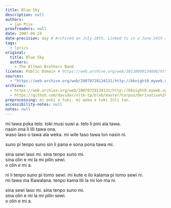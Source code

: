 ```yaml
---
title: Blue Sky
description: null
authors:
  - jan Pije
proofreaders: null
date: 2007-06-24
date-precision: day # Archived on July 28th, Linked to in a June 24th archive which lacked the link on June 22th.
tags: 
  - lyrics
original:
  title: Blue Sky
  authors:
    - The Allman Brothers Band
license: Public Domain # https://web.archive.org/web/20110809134608/http://bknight0.myweb.uga.edu/toki/copyright.html
sources:
  - "https://web.archive.org/web/20070728134131/http://bknight0.myweb.uga.edu/toki/text/allman.html#Blue Sky"
archives:
  - https://web.archive.org/web/20070728134131/http://bknight0.myweb.uga.edu/toki/text/allman.html#Blue Sky
  - https://github.com/davidar/nltk-tp/blob/master/Corpus/Derivative%20Works%20of%20(C)/jan%20Pije/Allman%20brothers%20Blue%20Sky.txt
preprocessing: mi poki e toki. mi weka e toki Inli tan.
accessibility-notes: null
notes: null
---
```


mi tawa poka telo. toki musi suwi a. telo li pini ala tawa.  
nasin ona li lili tawa ona.  
waso laso o tawa ala weka. mi wile taso tawa lon nasin ni.

suno pi tenpo suno sin li pana e sona pona tawa mi.

sina sewi laso mi. sina tenpo suno mi.  
sina olin e mi la mi pilin sewi.  
o olin e mi a.

ni li tenpo suno pi tomo sewi. mi kute e ilo kalama pi tomo sewi ni.  
mi tawa ma Kawalana. tenpo kama lili la mi lon ma ni.

sina sewi laso mi. sina tenpo suno mi.  
sina olin e mi la mi pilin sewi.  
o olin e mi a.
